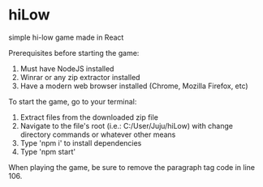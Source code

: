 # hiLow
simple hi-low game made in React

Prerequisites before starting the game:
1. Must have NodeJS installed
2. Winrar or any zip extractor installed
3. Have a modern web browser installed (Chrome, Mozilla Firefox, etc)

To start the game, go to your terminal:
1. Extract files from the downloaded zip file 
2. Navigate to the file's root (i.e.: C:/User/Juju/hiLow) with change directory commands or whatever other means
3. Type 'npm i' to install dependencies
4. Type 'npm start'

When playing the game, be sure to remove the paragraph tag code in line 106.
